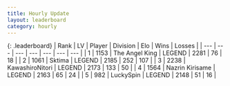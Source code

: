 ```yaml
---
title: Hourly Update
layout: leaderboard
category: hourly
---
```


{: .leaderboard}
| Rank | LV | Player | Division | Elo | Wins | Losses |
| --- | --- | --- | --- | --- | --- | --- |
| <span data-change="0">1</span> | 1153 | <span title="ID: 547162">The Angel King</span> | LEGEND | <span data-change="0">2281</span> | <span data-change="0">76</span> | <span data-change="0">18</span> |
| <span data-change="0">2</span> | 1061 | <span title="ID: 353063">Sktima</span> | LEGEND | <span data-change="0">2185</span> | <span data-change="0">252</span> | <span data-change="0">107</span> |
| <span data-change="0">3</span> | 2238 | <span title="ID: 164871">KawashiroNitori</span> | LEGEND | <span data-change="-8">2173</span> | <span data-change="2">133</span> | <span data-change="1">50</span> |
| <span data-change="0">4</span> | 1564 | <span title="ID: 315148">Nazrin Kirisame</span> | LEGEND | <span data-change="0">2163</span> | <span data-change="0">65</span> | <span data-change="0">24</span> |
| <span data-change="0">5</span> | 982 | <span title="ID: 498412">LuckySpin</span> | LEGEND | <span data-change="0">2148</span> | <span data-change="0">51</span> | <span data-change="0">16</span> |